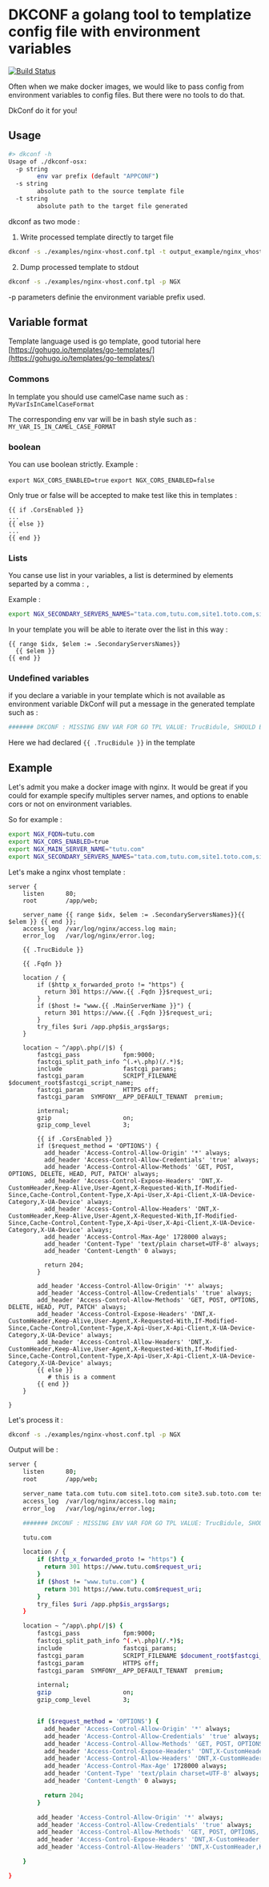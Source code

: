 # DKCONF a golang tool to templatize config file with environment variables

[![Build Status](https://travis-ci.org/mikrob/dkconf.svg?branch=master)](https://travis-ci.org/mikrob/dkconf)

Often when we make docker images, we would like to pass config from environment variables to config files.
But there were no tools to do that.

DkConf do it for you!

## Usage

```bash
#> dkconf -h
Usage of ./dkconf-osx:
  -p string
    	env var prefix (default "APPCONF")
  -s string
    	absolute path to the source template file
  -t string
    	absolute path to the target file generated
```

dkconf as two mode :

1. Write processed template directly to target file

```bash
dkconf -s ./examples/nginx-vhost.conf.tpl -t output_example/nginx_vhost.conf -p NGX
```

2. Dump processed template to stdout

```bash
dkconf -s ./examples/nginx-vhost.conf.tpl -p NGX
```

-p parameters definie the environment variable prefix used.

## Variable format

Template language used is go template, good tutorial here [https://gohugo.io/templates/go-templates/](https://gohugo.io/templates/go-templates/)

### Commons

In template you should use camelCase name such as : `MyVarIsInCamelCaseFormat`

The corresponding env var will be in bash style such as : `MY_VAR_IS_IN_CAMEL_CASE_FORMAT`

### boolean

You can use boolean strictly.
Example :

`export NGX_CORS_ENABLED=true`
`export NGX_CORS_ENABLED=false`

Only true or false will be accepted to make test like this in templates :

```golang
{{ if .CorsEnabled }}
...
{{ else }}
...
{{ end }}
```

### Lists

You canse use list in your variables, a list is determined by elements separted by a comma : `,`

Example :

```bash
export NGX_SECONDARY_SERVERS_NAMES="tata.com,tutu.com,site1.toto.com,site3.sub.toto.com,test.pouet.com"
```

In your template you will be able to iterate over the list in this way :

```golang
{{ range $idx, $elem := .SecondaryServersNames}}
  {{ $elem }}
{{ end }}
```

### Undefined variables

if you declare a variable in your template which is not available as environment variable DkConf will put a message in the generated template such as :

```bash
####### DKCONF : MISSING ENV VAR FOR GO TPL VALUE: TrucBidule, SHOULD BE NGX_TRUC_BIDULE #######
```

Here we had declared `{{ .TrucBidule }}` in the template

## Example

Let's admit you make a docker image with nginx.
It would be great if you could for example specify multiples server names, and options to enable cors or not on environment variables.

So for example :

```bash
export NGX_FQDN=tutu.com
export NGX_CORS_ENABLED=true
export NGX_MAIN_SERVER_NAME="tutu.com"
export NGX_SECONDARY_SERVERS_NAMES="tata.com,tutu.com,site1.toto.com,site3.sub.toto.com,test.pouet.com"
```


Let's make a nginx vhost template :

```nginx
server {
    listen      80;
    root        /app/web;

    server_name {{ range $idx, $elem := .SecondaryServersNames}}{{ $elem }} {{ end }};
    access_log  /var/log/nginx/access.log main;
    error_log   /var/log/nginx/error.log;

    {{ .TrucBidule }}

    {{ .Fqdn }}

    location / {
        if ($http_x_forwarded_proto != "https") {
          return 301 https://www.{{ .Fqdn }}$request_uri;
        }
        if ($host != "www.{{ .MainServerName }}") {
          return 301 https://www.{{ .Fqdn }}$request_uri;
        }
        try_files $uri /app.php$is_args$args;
    }

    location ~ ^/app\.php(/|$) {
        fastcgi_pass            fpm:9000;
        fastcgi_split_path_info ^(.+\.php)(/.*)$;
        include                 fastcgi_params;
        fastcgi_param           SCRIPT_FILENAME $document_root$fastcgi_script_name;
        fastcgi_param           HTTPS off;
        fastcgi_param  SYMFONY__APP_DEFAULT_TENANT  premium;

        internal;
        gzip                    on;
        gzip_comp_level         3;

        {{ if .CorsEnabled }}
        if ($request_method = 'OPTIONS') {
          add_header 'Access-Control-Allow-Origin' '*' always;
          add_header 'Access-Control-Allow-Credentials' 'true' always;
          add_header 'Access-Control-Allow-Methods' 'GET, POST, OPTIONS, DELETE, HEAD, PUT, PATCH' always;
          add_header 'Access-Control-Expose-Headers' 'DNT,X-CustomHeader,Keep-Alive,User-Agent,X-Requested-With,If-Modified-Since,Cache-Control,Content-Type,X-Api-User,X-Api-Client,X-UA-Device-Category,X-UA-Device' always;
          add_header 'Access-Control-Allow-Headers' 'DNT,X-CustomHeader,Keep-Alive,User-Agent,X-Requested-With,If-Modified-Since,Cache-Control,Content-Type,X-Api-User,X-Api-Client,X-UA-Device-Category,X-UA-Device' always;
          add_header 'Access-Control-Max-Age' 1728000 always;
          add_header 'Content-Type' 'text/plain charset=UTF-8' always;
          add_header 'Content-Length' 0 always;

          return 204;
        }

        add_header 'Access-Control-Allow-Origin' '*' always;
        add_header 'Access-Control-Allow-Credentials' 'true' always;
        add_header 'Access-Control-Allow-Methods' 'GET, POST, OPTIONS, DELETE, HEAD, PUT, PATCH' always;
        add_header 'Access-Control-Expose-Headers' 'DNT,X-CustomHeader,Keep-Alive,User-Agent,X-Requested-With,If-Modified-Since,Cache-Control,Content-Type,X-Api-User,X-Api-Client,X-UA-Device-Category,X-UA-Device' always;
        add_header 'Access-Control-Allow-Headers' 'DNT,X-CustomHeader,Keep-Alive,User-Agent,X-Requested-With,If-Modified-Since,Cache-Control,Content-Type,X-Api-User,X-Api-Client,X-UA-Device-Category,X-UA-Device' always;
        {{ else }}
           # this is a comment
        {{ end }}
    }

}
```

Let's process it  :

```bash
dkconf -s ./examples/nginx-vhost.conf.tpl -p NGX
```

Output will be :

```bash
server {
    listen      80;
    root        /app/web;

    server_name tata.com tutu.com site1.toto.com site3.sub.toto.com test.pouet.com ;
    access_log  /var/log/nginx/access.log main;
    error_log   /var/log/nginx/error.log;

    ####### DKCONF : MISSING ENV VAR FOR GO TPL VALUE: TrucBidule, SHOULD BE NGX_TRUC_BIDULE #######

    tutu.com

    location / {
        if ($http_x_forwarded_proto != "https") {
          return 301 https://www.tutu.com$request_uri;
        }
        if ($host != "www.tutu.com") {
          return 301 https://www.tutu.com$request_uri;
        }
        try_files $uri /app.php$is_args$args;
    }

    location ~ ^/app\.php(/|$) {
        fastcgi_pass            fpm:9000;
        fastcgi_split_path_info ^(.+\.php)(/.*)$;
        include                 fastcgi_params;
        fastcgi_param           SCRIPT_FILENAME $document_root$fastcgi_script_name;
        fastcgi_param           HTTPS off;
        fastcgi_param  SYMFONY__APP_DEFAULT_TENANT  premium;

        internal;
        gzip                    on;
        gzip_comp_level         3;


        if ($request_method = 'OPTIONS') {
          add_header 'Access-Control-Allow-Origin' '*' always;
          add_header 'Access-Control-Allow-Credentials' 'true' always;
          add_header 'Access-Control-Allow-Methods' 'GET, POST, OPTIONS, DELETE, HEAD, PUT, PATCH' always;
          add_header 'Access-Control-Expose-Headers' 'DNT,X-CustomHeader,Keep-Alive,User-Agent,X-Requested-With,If-Modified-Since,Cache-Control,Content-Type,X-Api-User,X-Api-Client,X-UA-Device-Category,X-UA-Device' always;
          add_header 'Access-Control-Allow-Headers' 'DNT,X-CustomHeader,Keep-Alive,User-Agent,X-Requested-With,If-Modified-Since,Cache-Control,Content-Type,X-Api-User,X-Api-Client,X-UA-Device-Category,X-UA-Device' always;
          add_header 'Access-Control-Max-Age' 1728000 always;
          add_header 'Content-Type' 'text/plain charset=UTF-8' always;
          add_header 'Content-Length' 0 always;

          return 204;
        }

        add_header 'Access-Control-Allow-Origin' '*' always;
        add_header 'Access-Control-Allow-Credentials' 'true' always;
        add_header 'Access-Control-Allow-Methods' 'GET, POST, OPTIONS, DELETE, HEAD, PUT, PATCH' always;
        add_header 'Access-Control-Expose-Headers' 'DNT,X-CustomHeader,Keep-Alive,User-Agent,X-Requested-With,If-Modified-Since,Cache-Control,Content-Type,X-Api-User,X-Api-Client,X-UA-Device-Category,X-UA-Device' always;
        add_header 'Access-Control-Allow-Headers' 'DNT,X-CustomHeader,Keep-Alive,User-Agent,X-Requested-With,If-Modified-Since,Cache-Control,Content-Type,X-Api-User,X-Api-Client,X-UA-Device-Category,X-UA-Device' always;

    }

}
```
